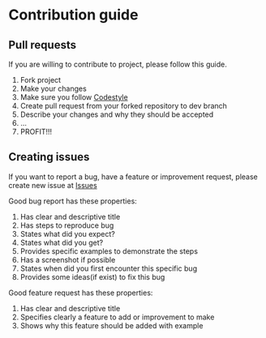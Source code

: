 # Contribution guide

## Pull requests
If you are willing to contribute to project, please follow this guide.

1. Fork project
2. Make your changes
3. Make sure you follow [Codestyle](CODESTYLE.md)
4. Create pull request from your forked repository to dev branch
5. Describe your changes and why they should be accepted
6. ...
7. PROFIT!!!

## Creating issues

If you want to report a bug, have a feature or improvement request, 
please create new issue at [Issues](https://github.com/ToxikCoder/vulkalc/issues/new)

Good bug report has these properties:

1. Has clear and descriptive title
2. Has steps to reproduce bug
3. States what did you expect?
4. States what did you get?
5. Provides specific examples to demonstrate the steps
6. Has a screenshot if possible
7. States when did you first encounter this specific bug
8. Provides some ideas(if exist) to fix this bug

Good feature request has these properties:

1. Has clear and descriptive title
2. Specifies clearly a feature to add or improvement to make
3. Shows why this feature should be added with example
